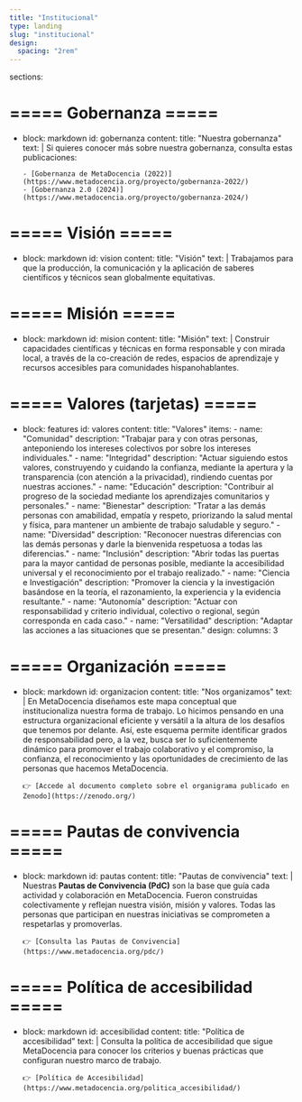 ```yaml
---
title: "Institucional"
type: landing
slug: "institucional"
design:
  spacing: "2rem"
---
```


sections:

  # ===== Gobernanza =====
  - block: markdown
    id: gobernanza
    content:
      title: "Nuestra gobernanza"
      text: |
        Si quieres conocer más sobre nuestra gobernanza, consulta estas publicaciones:

        - [Gobernanza de MetaDocencia (2022)](https://www.metadocencia.org/proyecto/gobernanza-2022/)
        - [Gobernanza 2.0 (2024)](https://www.metadocencia.org/proyecto/gobernanza-2024/)

  # ===== Visión =====
  - block: markdown
    id: vision
    content:
      title: "Visión"
      text: |
        Trabajamos para que la producción, la comunicación y la aplicación de saberes
        científicos y técnicos sean globalmente equitativas.

  # ===== Misión =====
  - block: markdown
    id: mision
    content:
      title: "Misión"
      text: |
        Construir capacidades científicas y técnicas en forma responsable y con mirada local,
        a través de la co-creación de redes, espacios de aprendizaje y recursos accesibles
        para comunidades hispanohablantes.

  # ===== Valores (tarjetas) =====
  - block: features
    id: valores
    content:
      title: "Valores"
      items:
        - name: "Comunidad"
          description: "Trabajar para y con otras personas, anteponiendo los intereses colectivos por sobre los intereses individuales."
        - name: "Integridad"
          description: "Actuar siguiendo estos valores, construyendo y cuidando la confianza, mediante la apertura y la transparencia (con atención a la privacidad), rindiendo cuentas por nuestras acciones."
        - name: "Educación"
          description: "Contribuir al progreso de la sociedad mediante los aprendizajes comunitarios y personales."
        - name: "Bienestar"
          description: "Tratar a las demás personas con amabilidad, empatía y respeto, priorizando la salud mental y física, para mantener un ambiente de trabajo saludable y seguro."
        - name: "Diversidad"
          description: "Reconocer nuestras diferencias con las demás personas y darle la bienvenida respetuosa a todas las diferencias."
        - name: "Inclusión"
          description: "Abrir todas las puertas para la mayor cantidad de personas posible, mediante la accesibilidad universal y el reconocimiento por el trabajo realizado."
        - name: "Ciencia e Investigación"
          description: "Promover la ciencia y la investigación basándose en la teoría, el razonamiento, la experiencia y la evidencia resultante."
        - name: "Autonomía"
          description: "Actuar con responsabilidad y criterio individual, colectivo o regional, según corresponda en cada caso."
        - name: "Versatilidad"
          description: "Adaptar las acciones a las situaciones que se presentan."
    design:
      columns: 3

  # ===== Organización =====
  - block: markdown
    id: organizacion
    content:
      title: "Nos organizamos"
      text: |
        En MetaDocencia diseñamos este mapa conceptual que institucionaliza nuestra forma de trabajo.
        Lo hicimos pensando en una estructura organizacional eficiente y versátil a la altura de los desafíos que tenemos por delante.
        Así, este esquema permite identificar grados de responsabilidad pero, a la vez, busca ser lo suficientemente dinámico
        para promover el trabajo colaborativo y el compromiso, la confianza, el reconocimiento y las oportunidades de crecimiento
        de las personas que hacemos MetaDocencia.

        👉 [Accede al documento completo sobre el organigrama publicado en Zenodo](https://zenodo.org/)

  # ===== Pautas de convivencia =====
  - block: markdown
    id: pautas
    content:
      title: "Pautas de convivencia"
      text: |
        Nuestras **Pautas de Convivencia (PdC)** son la base que guía cada actividad y colaboración en MetaDocencia.
        Fueron construidas colectivamente y reflejan nuestra visión, misión y valores.
        Todas las personas que participan en nuestras iniciativas se comprometen a respetarlas y promoverlas.

        👉 [Consulta las Pautas de Convivencia](https://www.metadocencia.org/pdc/)

  # ===== Política de accesibilidad =====
  - block: markdown
    id: accesibilidad
    content:
      title: "Política de accesibilidad"
      text: |
        Consulta la política de accesibilidad que sigue MetaDocencia para conocer los criterios y buenas prácticas
        que configuran nuestro marco de trabajo.

        👉 [Política de Accesibilidad](https://www.metadocencia.org/politica_accesibilidad/)
